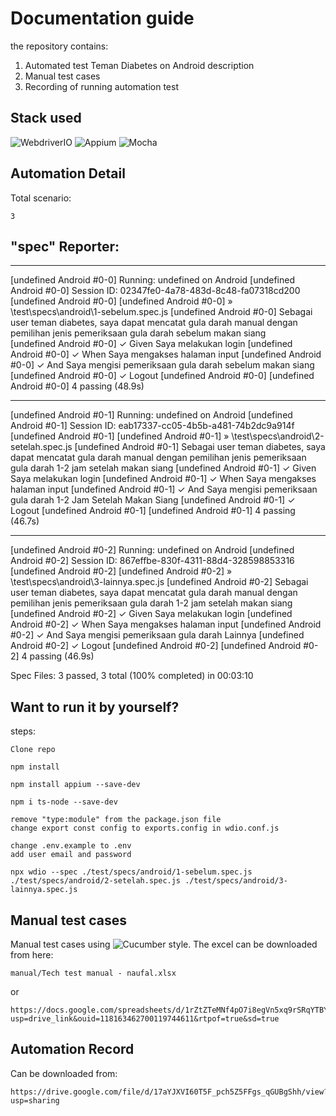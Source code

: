 # Documentation guide

the repository contains:

1. Automated test Teman Diabetes on Android description
2. Manual test cases
3. Recording of running automation test

## Stack used

![WebdriverIO](https://img.shields.io/badge/WebdriverIO-%236D44A1.svg?style=flat&logo=WebdriverIO&logoColor=white) ![Appium](https://img.shields.io/badge/Appium-%23343FC9.svg?style=flat&logo=Appium&logoColor=white) ![Mocha](https://img.shields.io/badge/Mocha-%238D6748.svg?style=flat&logo=Mocha&logoColor=white)

## Automation Detail

Total scenario:

```
3
```

## "spec" Reporter:

---

[undefined Android #0-0] Running: undefined on Android
[undefined Android #0-0] Session ID: 02347fe0-4a78-483d-8c48-fa07318cd200
[undefined Android #0-0]
[undefined Android #0-0] » \test\specs\android\1-sebelum.spec.js
[undefined Android #0-0] Sebagai user teman diabetes, saya dapat mencatat gula darah manual dengan pemilihan jenis pemeriksaan gula darah sebelum makan siang  
[undefined Android #0-0] ✓ Given Saya melakukan login
[undefined Android #0-0] ✓ When Saya mengakses halaman input
[undefined Android #0-0] ✓ And Saya mengisi pemeriksaan gula darah sebelum makan siang
[undefined Android #0-0] ✓ Logout
[undefined Android #0-0]
[undefined Android #0-0] 4 passing (48.9s)

---

[undefined Android #0-1] Running: undefined on Android
[undefined Android #0-1] Session ID: eab17337-cc05-4b5b-a481-74b2dc9a914f
[undefined Android #0-1]
[undefined Android #0-1] » \test\specs\android\2-setelah.spec.js
[undefined Android #0-1] Sebagai user teman diabetes, saya dapat mencatat gula darah manual dengan pemilihan jenis pemeriksaan gula darah 1-2 jam setelah makan siang
[undefined Android #0-1] ✓ Given Saya melakukan login
[undefined Android #0-1] ✓ When Saya mengakses halaman input
[undefined Android #0-1] ✓ And Saya mengisi pemeriksaan gula darah 1-2 Jam Setelah Makan Siang
[undefined Android #0-1] ✓ Logout
[undefined Android #0-1]
[undefined Android #0-1] 4 passing (46.7s)

---

[undefined Android #0-2] Running: undefined on Android
[undefined Android #0-2] Session ID: 867effbe-830f-4311-88d4-328598853316
[undefined Android #0-2]
[undefined Android #0-2] » \test\specs\android\3-lainnya.spec.js
[undefined Android #0-2] Sebagai user teman diabetes, saya dapat mencatat gula darah manual dengan pemilihan jenis pemeriksaan gula darah 1-2 jam setelah makan siang
[undefined Android #0-2] ✓ Given Saya melakukan login
[undefined Android #0-2] ✓ When Saya mengakses halaman input
[undefined Android #0-2] ✓ And Saya mengisi pemeriksaan gula darah Lainnya
[undefined Android #0-2] ✓ Logout
[undefined Android #0-2]
[undefined Android #0-2] 4 passing (46.9s)

Spec Files: 3 passed, 3 total (100% completed) in 00:03:10

## Want to run it by yourself?

steps:
```
Clone repo
```
```
npm install
```
```
npm install appium --save-dev
```
```
npm i ts-node --save-dev
```
```
remove "type:module" from the package.json file
change export const config to exports.config in wdio.conf.js
```
```
change .env.example to .env
add user email and password
```
```
npx wdio --spec ./test/specs/android/1-sebelum.spec.js ./test/specs/android/2-setelah.spec.js ./test/specs/android/3-lainnya.spec.js
```

## Manual test cases

Manual test cases using ![Cucumber](https://img.shields.io/badge/Cucumber-%235B2063.svg?style=flat&logo=Cucumber&logoColor=white) style. The excel can be downloaded from here:

```
manual/Tech test manual - naufal.xlsx
```

or

```
https://docs.google.com/spreadsheets/d/1rZtZTeMNf4pO7i8egVn5xq9rSRqYTBYN/edit?usp=drive_link&ouid=118163462700119744611&rtpof=true&sd=true
```

## Automation Record

Can be downloaded from:

```
https://drive.google.com/file/d/17aYJXVI60T5F_pch5Z5FFgs_qGUBgShh/view?usp=sharing
```
